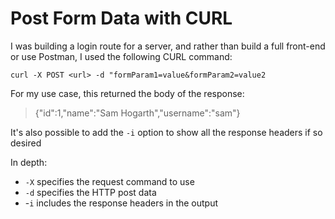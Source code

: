 # Post Form Data with CURL

I was building a login route for a server, and rather than build a full front-end or use Postman, I used the following CURL command:

```
curl -X POST <url> -d "formParam1=value&formParam2=value2
```

For my use case, this returned the body of the response:
> {"id":1,"name":"Sam Hogarth","username":"sam"}

It's also possible to add the `-i` option to show all the response headers if so desired

In depth:
* `-X` specifies the request command to use
* `-d` specifies the HTTP post data
* -`i` includes the response headers in the output
